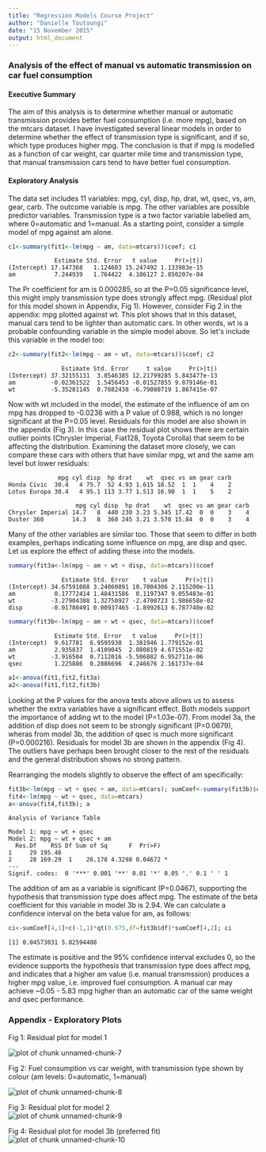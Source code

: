 ```yaml
---
title: "Regression Models Course Project"
author: "Danielle Toutoungi"
date: "15 November 2015"
output: html_document
---
```

### Analysis of the effect of manual vs automatic transmission on car fuel consumption


#### Executive Summary
The aim of this analysis is to determine whether manual or automatic transmission provides better fuel consumption (i.e. more mpg), based on the mtcars dataset. I have investigated several linear models in order to  determine whether the effect of transmission type is significant, and if so, which type produces higher mpg. The conclusion is that if mpg is modelled as a function of car weight, car quarter mile time and transmission type, that manual transmission cars tend to have better fuel consumption.

#### Exploratory Analysis
The data set includes 11 variables: mpg, cyl, disp, hp, drat, wt, qsec, vs, am, gear, carb. The outcome variable is mpg. The other variables are possible predictor variables. Transmission type is a two factor variable labelled am, where 0=automatic and 1=manual. As a starting point, consider a simple model of mpg against am alone.

```r
c1<-summary(fit1<-lm(mpg ~ am, data=mtcars))$coef; c1
```

```
             Estimate Std. Error   t value     Pr(>|t|)
(Intercept) 17.147368   1.124603 15.247492 1.133983e-15
am           7.244939   1.764422  4.106127 2.850207e-04
```

The Pr coefficient for am is 0.000285, so at the P=0.05 significance level, this might imply transmission type does strongly affect mpg. (Residual plot for this model shown in Appendix, Fig 1). However, consider Fig 2 in the appendix: mpg plotted against wt. This plot shows that in this dataset, manual cars tend to be lighter than automatic cars. In other words, wt is a probable confounding variable in the simple model above. So let's include this variable in the model too: 


```r
c2<-summary(fit2<-lm(mpg ~ am + wt, data=mtcars))$coef; c2
```

```
               Estimate Std. Error     t value     Pr(>|t|)
(Intercept) 37.32155131  3.0546385 12.21799285 5.843477e-13
am          -0.02361522  1.5456453 -0.01527855 9.879146e-01
wt          -5.35281145  0.7882438 -6.79080719 1.867415e-07
```

Now with wt included in the model, the estimate of the influence of am on mpg has dropped to -0.0236 with a P value of 0.988, which is no longer significant at the P=0.05 level. Residuals for this model are also shown in the appendix (Fig 3). In this case the residual plot shows there are certain outlier points (Chrysler Imperial, Fiat128, Toyota Corolla) that seem to be affecting the distribution. Examining the dataset more closely, we can compare these cars with others that have similar mpg, wt and the same am level but lower residuals:


```
              mpg cyl disp  hp drat    wt  qsec vs am gear carb
Honda Civic  30.4   4 75.7  52 4.93 1.615 18.52  1  1    4    2
Lotus Europa 30.4   4 95.1 113 3.77 1.513 16.90  1  1    5    2
```

```
                   mpg cyl disp  hp drat    wt  qsec vs am gear carb
Chrysler Imperial 14.7   8  440 230 3.23 5.345 17.42  0  0    3    4
Duster 360        14.3   8  360 245 3.21 3.570 15.84  0  0    3    4
```
Many of the other variables are similar too. Those that seem to differ in both examples, perhaps indicating some influence on mpg, are disp and qsec. Let us explore the effect of adding these into the models.

```r
summary(fit3a<-lm(mpg ~ am + wt + disp, data=mtcars))$coef
```

```
               Estimate Std. Error    t value     Pr(>|t|)
(Intercept) 34.67591088 3.24060891 10.7004306 2.115200e-11
am           0.17772414 1.48431586  0.1197347 9.055483e-01
wt          -3.27904388 1.32750927 -2.4700723 1.986658e-02
disp        -0.01780491 0.00937465 -1.8992613 6.787740e-02
```

```r
summary(fit3b<-lm(mpg ~ am + wt + qsec, data=mtcars))$coef
```

```
             Estimate Std. Error   t value     Pr(>|t|)
(Intercept)  9.617781  6.9595930  1.381946 1.779152e-01
am           2.935837  1.4109045  2.080819 4.671551e-02
wt          -3.916504  0.7112016 -5.506882 6.952711e-06
qsec         1.225886  0.2886696  4.246676 2.161737e-04
```

```r
a1<-anova(fit1,fit2,fit3a)
a2<-anova(fit1,fit2,fit3b)
```
Looking at the P values for the anova tests above allows us to assess whether the extra variables have a significant effect. Both models support the importance of adding wt to the model (P=1.03e-07). From model 3a, the addition of disp does not seem to be strongly significant (P=0.0679), wheras from model 3b, the addition of qsec is much more significant (P=0.000216). Residuals for model 3b are shown in the appendix (Fig 4). The outliers have perhaps been brought closer to the rest of the residuals and the general distribution shows no strong pattern. 

Rearranging the models slightly to observe the effect of am specifically:

```r
fit3b<-lm(mpg ~ wt + qsec + am, data=mtcars); sumCoef<-summary(fit3b)$coef
fit4<-lm(mpg ~ wt + qsec, data=mtcars)
a<-anova(fit4,fit3b); a
```

```
Analysis of Variance Table

Model 1: mpg ~ wt + qsec
Model 2: mpg ~ wt + qsec + am
  Res.Df    RSS Df Sum of Sq      F  Pr(>F)  
1     29 195.46                              
2     28 169.29  1    26.178 4.3298 0.04672 *
---
Signif. codes:  0 '***' 0.001 '**' 0.01 '*' 0.05 '.' 0.1 ' ' 1
```
The addition of am as a variable is significant (P=0.0467), supporting the hypothesis that transmission type does affect mpg.  The estimate of the beta coefficient for this variable in model 3b is 2.94. We can calculate a confidence interval on the beta value for am, as follows:

```r
ci<-sumCoef[4,1]+c(-1,1)*qt(0.975,df=fit3b$df)*sumCoef[4,2]; ci
```

```
[1] 0.04573031 5.82594408
```
The estimate is positive and the 95% confidence interval excludes 0, so the evidence supports the hypothesis that transmission type does affect mpg, and indicates that a higher am value (i.e. manual transmssion) produces a higher mpg value, i.e. improved fuel consumption. A manual car may achieve ~0.05 - 5.83 mpg higher than an automatic car of the same weight and qsec performance. 




### Appendix - Exploratory Plots
Fig 1: Residual plot for model 1

<img src="fig/unnamed-chunk-7-1.png" title="plot of chunk unnamed-chunk-7" alt="plot of chunk unnamed-chunk-7" style="display: block; margin: auto;" />

Fig 2: Fuel consumption vs car weight, with transmission type shown by colour (am levels: 0=automatic, 1=manual)

<img src="fig/unnamed-chunk-8-1.png" title="plot of chunk unnamed-chunk-8" alt="plot of chunk unnamed-chunk-8" style="display: block; margin: auto;" />


Fig 3: Residual plot for model 2
<img src="fig/unnamed-chunk-9-1.png" title="plot of chunk unnamed-chunk-9" alt="plot of chunk unnamed-chunk-9" style="display: block; margin: auto;" />

Fig 4: Residual plot for model 3b (preferred fit)
<img src="fig/unnamed-chunk-10-1.png" title="plot of chunk unnamed-chunk-10" alt="plot of chunk unnamed-chunk-10" style="display: block; margin: auto;" />
